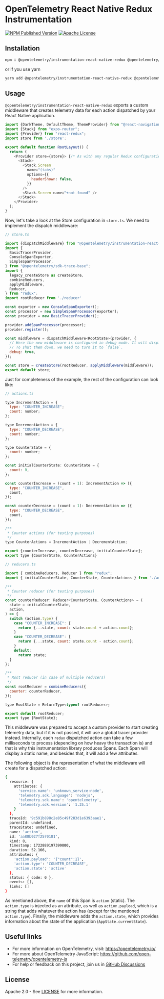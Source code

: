 # OpenTelemetry React Native Redux Instrumentation

[![NPM Published Version][npm-img]][npm-url]
[![Apache License][license-image]][license-image]

## Installation

```bash
npm i @opentelemetry/instrumentation-react-native-redux @opentelemetry/api
```

or if you use yarn

```bash
yarn add @opentelemetry/instrumentation-react-native-redux @opentelemetry/api
```

## Usage

`@opentelemetry/instrumentation-react-native-redux` exports a custom middleware that creates telemetry data for each action dispatched by your React Native application.

```javascript
import {DarkTheme, DefaultTheme, ThemeProvider} from "@react-navigation/native";
import {Stack} from "expo-router";
import {Provider} from "react-redux";
import store from './store';

export default function RootLayout() {
  return (
    <Provider store={store}> {/* As with any regular Redux configuration, the provider should wrap the entire application at the root of the tree. There is nothing new or custom here. */}
      <Stack>
        <Stack.Screen
          name="(tabs)"
          options={{
            headerShown: false,
          }}
        />
        <Stack.Screen name="+not-found" />
      </Stack>
    </Provider>
  );
}
```

Now, let's take a look at the Store configuration in `store.ts`. We need to implement the dispatch middleware:

```javascript
// store.ts

import {dispatchMiddleware} from "@opentelemetry/instrumentation-react-native-redux";
import {
  BasicTracerProvider,
  ConsoleSpanExporter,
  SimpleSpanProcessor,
} from "@opentelemetry/sdk-trace-base";
import {
  legacy_createStore as createStore,
  combineReducers,
  applyMiddleware,
  Reducer,
} from "redux";
import rootReducer from './reducer'

const exporter = new ConsoleSpanExporter();
const processor = new SimpleSpanProcessor(exporter);
const provider = new BasicTracerProvider();

provider.addSpanProcessor(processor);
provider.register();

const middleware = dispatchMiddleware<RootState>(provider, {
  // Here the new middleware is configured in debug mode. It will display console messages in this case.
  // To shut them down, we need to turn it to `false`.
  debug: true,
});

const store = createStore(rootReducer, applyMiddleware(middleware));
export default store;
```

Just for completeness of the example, the rest of the configuration can look like:

```javascript
// actions.ts

type IncrementAction = {
  type: "COUNTER_INCREASE";
  count: number;
};

type DecrementAction = {
  type: "COUNTER_DECREASE";
  count: number;
};

type CounterState = {
  count: number;
};

const initialCounterState: CounterState = {
  count: 0,
};

const counterIncrease = (count = 1): IncrementAction => ({
  type: "COUNTER_INCREASE",
  count,
});

const counterDecrease = (count = 1): DecrementAction => ({
  type: "COUNTER_DECREASE",
  count,
});

/**
 * Counter actions (for testing purposes)
 */
type CounterActions = IncrementAction | DecrementAction;

export {counterIncrease, counterDecrease, initialCounterState};
export type {CounterState, CounterActions}
```

```javascript
// reducers.ts

import { combineReducers, Reducer } from "redux";
import { initialCounterState, CounterState, CounterActions } from './actions';

/**
 * Counter reducer (for testing purposes)
 */
const counterReducer: Reducer<CounterState, CounterActions> = (
  state = initialCounterState,
  action,
) => {
  switch (action.type) {
    case "COUNTER_INCREASE": {
      return {...state, count: state.count + action.count};
    }
    case "COUNTER_DECREASE": {
      return {...state, count: state.count - action.count};
    }
    default:
      return state;
  }
};

/**
 * Root reducer (in case of multiple reducers)
 */
const rootReducer = combineReducers({
  counter: counterReducer,
});

type RootState = ReturnType<typeof rootReducer>;

export default rootReducer;
export type {RootState};
```

This middleware was prepared to accept a custom provider to start creating telemetry data, but if it is not passed, it will use a global tracer provider instead.
Internally, each `redux` dispatched action can take a few milliseconds to process (depending on how heavy the transaction is) and that is why this instrumentation library produces Spans. Each Span will display a static name, and besides that, it will add a few attributes.

The following object is the representation of what the middleware will create for a dispatched action:

```bash
{
  resource: {
    attributes: {
      'service.name': 'unknown_service:node',
      'telemetry.sdk.language': 'nodejs',
      'telemetry.sdk.name': 'opentelemetry',
      'telemetry.sdk.version': '1.25.1'
    }
  },
  traceId: '9c591b898c2e85c49f283d1e6393aae1',
  parentId: undefined,
  traceState: undefined,
  name: 'action',
  id: 'aa80b027f2570181',
  kind: 0,
  timestamp: 1722889197399000,
  duration: 52.166,
  attributes: {
    'action.payload': '{"count":1}',
    'action.type': 'COUNTER_DECREASE',
    'action.state': 'active'
  },
  status: { code: 0 },
  events: [],
  links: []
}
```

As mentioned above, the `name` of this Span is `action` (static). The `action.type` is injected as an attribute, as well as `action.payload`, which is a string that adds whatever the action has (except for the mentioned `action.type`).
Finally, the middleware adds the `action.state`, which provides information about the state of the application (`AppState.currentState`).

## Useful links

- For more information on OpenTelemetry, visit: <https://opentelemetry.io/>
- For more about OpenTelemetry JavaScript: <https://github.com/open-telemetry/opentelemetry-js>
- For help or feedback on this project, join us in [GitHub Discussions][discussions-url]

## License

Apache 2.0 - See [LICENSE][license-url] for more information.

[discussions-url]: https://github.com/open-telemetry/opentelemetry-js/discussions
[license-url]: https://github.com/open-telemetry/opentelemetry-js-contrib/blob/main/LICENSE
[license-image]: https://img.shields.io/badge/license-Apache_2.0-green.svg?style=flat
[npm-url]: https://www.npmjs.com/package/@opentelemetry/instrumentation-react-native-redux
[npm-img]: https://badge.fury.io/js/%40opentelemetry%2Finstrumentation-react-native-redux.svg
